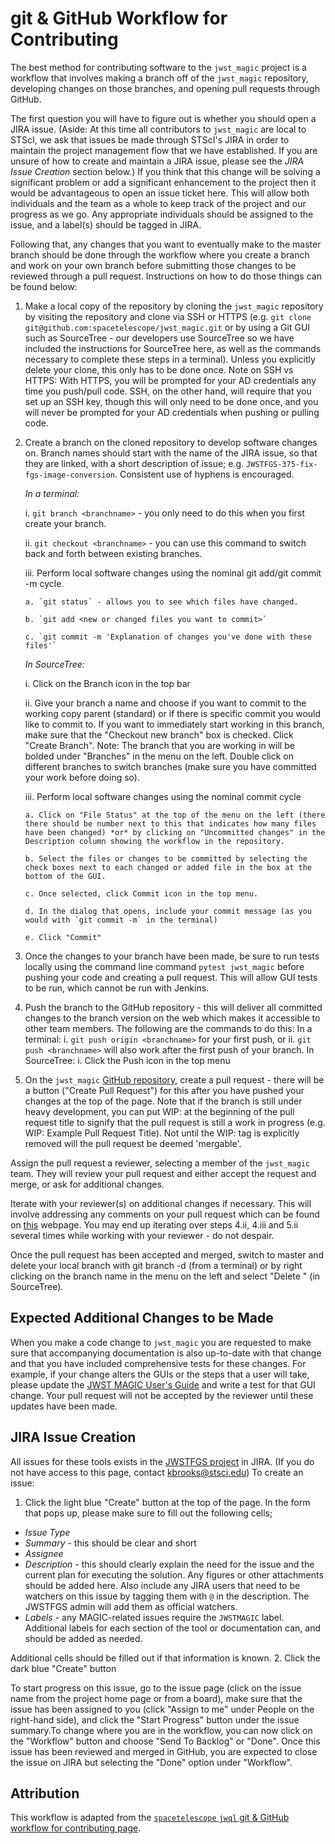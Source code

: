 git & GitHub Workflow for Contributing
========================================
The best method for contributing software to the `jwst_magic` project is a workflow that involves making a branch off of the `jwst_magic` repository, developing changes on those branches, and opening pull requests through GitHub.

The first question you will have to figure out is whether you should open a JIRA issue. (Aside: At this time all contributors to `jwst_magic` are local to STScI, we ask that issues be made through STScI's JIRA in order to maintain the project management flow that we have established. If you are unsure of how to create and maintain a JIRA issue, please see the *JIRA Issue Creation* section below.) If you think that this change will be solving a significant problem or add a significant enhancement to the project then it would be advantageous to open an issue ticket here. This will allow both individuals and the team as a whole to keep track of the project and our progress as we go. Any appropriate individuals should be assigned to the issue, and a label(s) should be tagged in JIRA.

Following that, any changes that you want to eventually make to the master branch should be done through the workflow where you create a branch and work on your own branch before submitting those changes to be reviewed through a pull request. Instructions on how to do those things can be found below:

1. Make a local copy of the repository by cloning the `jwst_magic` repository by visiting the repository and clone via SSH or HTTPS (e.g. `git clone git@github.com:spacetelescope/jwst_magic.git` or by using a Git GUI such as SourceTree - our developers use SourceTree so we have included the instructions for SourceTree here, as well as the commands necessary to complete these steps in a terminal).  Unless you explicitly delete your clone, this only has to be done once. Note on SSH vs HTTPS: With HTTPS, you will be prompted for your AD credentials any time you push/pull code. SSH, on the other hand,  will require that you set up an SSH key, though this will only need to be done once, and you will never be prompted for your AD credentials when pushing or pulling code.  

2. Create a branch on the cloned repository to develop software changes on. Branch names should start with the name of the JIRA issue, so that they are linked, with a short description of issue; e.g. `JWSTFGS-375-fix-fgs-image-conversion`. Consistent use of hyphens is encouraged. 

    *In a terminal:*

   i. `git branch <branchname>` - you only need to do this when you first create your branch.

   ii. `git checkout <branchname>` - you can use this command to switch back and forth between existing branches.

   iii. Perform local software changes using the nominal git add/git commit -m cycle.

       a. `git status` - allows you to see which files have changed.

       b. `git add <new or changed files you want to commit>`

       c. `git commit -m 'Explanation of changes you've done with these files'`

    *In SourceTree:*

   i. Click on the Branch icon in the top bar

   ii. Give your branch a name and choose if you want to commit to the working copy parent (standard) or if there is specific commit you would like to commit to. If you want to immediately start working in this branch, make sure that the "Checkout new branch" box is checked. Click "Create Branch". Note: The branch that you are working in will be bolded under "Branches" in the menu on the left. Double click on different branches to switch branches (make sure you have committed your work before doing so).

   iii. Perform local software changes using the nominal commit cycle

       a. Click on "File Status" at the top of the menu on the left (there there should be number next to this that indicates how many files have been changed) *or* by clicking on "Uncommitted changes" in the Description column showing the workflow in the repository.

       b. Select the files or changes to be committed by selecting the check boxes next to each changed or added file in the box at the bottom of the GUI.
      
       c. Once selected, click Commit icon in the top menu.
       
       d. In the dialog that opens, include your commit message (as you would with `git commit -m` in the terminal)
       
       e. Click "Commit"

3. Once the changes to your branch have been made, be sure to run tests locally using the command line command `pytest jwst_magic` before pushing your code and creating a pull request. This will allow GUI tests to be run, which cannot be run with Jenkins.


4. Push the branch to the GitHub repository - this will deliver all committed changes to the branch version on the web which makes it accessible to other team members. The following are the commands to do this:
In a terminal:
   i. `git push origin <branchname>` for your first push, or
   ii. `git push <branchname>` will also work after the first push of your branch.
In SourceTree:
   i. Click the Push icon in the top menu
5. On the `jwst_magic` [GitHub repository](https://github.com/spacetelescope/jwst_magic), create a pull request - there will be a button ("Create Pull Request") for this after you have pushed your changes at the top of the page. Note that if the branch is still under heavy development, you can put WIP: at the beginning of the pull request title to signify that the pull request is still a work in progress (e.g. WIP: Example Pull Request Title). Not until the WIP: tag is explicitly removed will the pull request be deemed 'mergable'.

Assign the pull request a reviewer, selecting a member of the `jwst_magic` team. They will review your pull request and either accept the request and merge, or ask for additional changes.

Iterate with your reviewer(s) on additional changes if necessary. This will involve addressing any comments on your pull request which can be found on [this](https://github.com/spacetelescope/jwst_magic/pulls) webpage. You may end up iterating over steps 4.ii, 4.iii and 5.ii several times while working with your reviewer - do not despair.

Once the pull request has been accepted and merged, switch to master and delete your local branch with git branch -d <branchname> (from a terminal) or by right clicking on the branch name in the menu on the left and select "Delete <branchname>" (in SourceTree).

Expected Additional Changes to be Made
---------------------------
When you make a code change to `jwst_magic` you are requested to make sure that accompanying documentation is also up-to-date with that change and that you have included comprehensive tests for these changes. For example, if your change alters the GUIs or the steps that a user will take, please update the [JWST MAGIC User's Guide](../docs/magic_user_guide/README.md) and write a test for that GUI change. Your pull request will not be accepted by the reviewer until these updates have been made.

JIRA Issue Creation
-------------------
All issues for these tools exists in the [JWSTFGS project](https://jira.stsci.edu/projects/JWSTFGS/issues/JWSTFGS-76?filter=allopenissues) in JIRA. (If you do not have access to this page, contact kbrooks@stsci.edu) To create an issue:

1. Click the light blue "Create" button at the top of the page. In the form that pops up, please make sure to fill out the following cells;
* *Issue Type*
* *Summary* - this should be clear and short
* *Assignee*
* *Description* - this should clearly explain the need for the issue and the current plan for executing the solution. Any figures or other attachments should be added here. Also include any JIRA users that need to be watchers on this issue by tagging them with `@` in the description. The JWSTFGS admin will add them as official watchers.
* *Labels* - any MAGIC-related issues require the `JWSTMAGIC` label. Additional labels for each section of the tool or documentation can, and should be added as needed.

Additional cells should be filled out if that information is known.
2. Click the dark blue "Create" button

To start progress on this issue, go to the issue page (click on the issue name from the project home page or from a board), make sure that the issue has been assigned to you (click "Assign to me" under People on the right-hand side), and click the "Start Progress" button under the issue summary.To change where you are in the workflow, you can now click on the "Workflow" button and choose "Send To Backlog" or "Done". Once this issue has been reviewed and merged in GitHub, you are expected to close the issue on JIRA but selecting the "Done" option under "Workflow".


Attribution
------------
This workflow is adapted from the [`spacetelescope` `jwql` git & GitHub workflow for contributing page](https://github.com/spacetelescope/jwql/wiki/git-&-GitHub-workflow-for-contributing).
